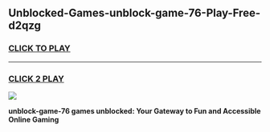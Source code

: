 
## Unblocked-Games-unblock-game-76-Play-Free-d2qzg
<h3>
<a href="https://premium76.site?title=unblock-game-76&ref=21A">CLICK TO PLAY</a></h3>
<hr>

<h3>
<a href="https://premium76.site?title=unblock-game-76&ref=21A">CLICK 2 PLAY</a>
  
</h3>

<a href="https://premium76.site?title=unblock-game-76&ref=21A"><img src="https://clearcache.store/games.png"></a>


**unblock-game-76 games unblocked: Your Gateway to Fun and Accessible Online Gaming**
